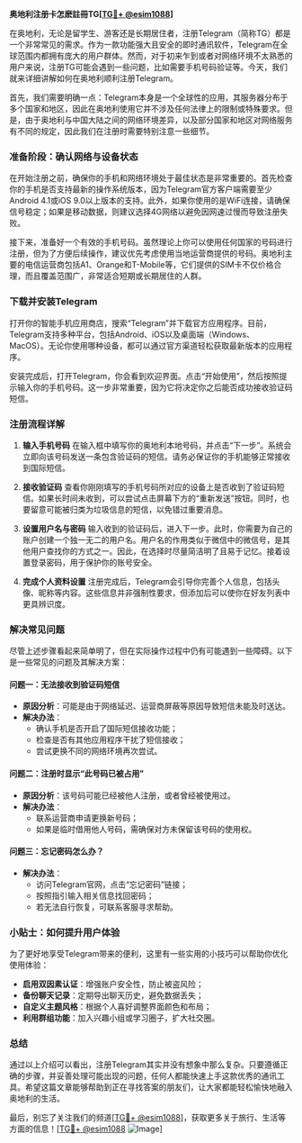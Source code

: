 **奥地利注册卡怎麽註冊TG[[TG💪+ @esim1088](https://t.me/s/esim1088)]**

在奥地利，无论是留学生、游客还是长期居住者，注册Telegram（简称TG）都是一个非常常见的需求。作为一款功能强大且安全的即时通讯软件，Telegram在全球范围内都拥有庞大的用户群体。然而，对于初来乍到或者对网络环境不太熟悉的用户来说，注册TG可能会遇到一些问题，比如需要手机号码验证等。今天，我们就来详细讲解如何在奥地利顺利注册Telegram。

首先，我们需要明确一点：Telegram本身是一个全球性的应用，其服务器分布于多个国家和地区，因此在奥地利使用它并不涉及任何法律上的限制或特殊要求。但是，由于奥地利与中国大陆之间的网络环境差异，以及部分国家和地区对网络服务有不同的规定，因此我们在注册时需要特别注意一些细节。

### **准备阶段：确认网络与设备状态**

在开始注册之前，确保你的手机和网络环境处于最佳状态是非常重要的。首先检查你的手机是否支持最新的操作系统版本，因为Telegram官方客户端需要至少Android 4.1或iOS 9.0以上版本的支持。此外，如果你使用的是WiFi连接，请确保信号稳定；如果是移动数据，则建议选择4G网络以避免因网速过慢而导致注册失败。

接下来，准备好一个有效的手机号码。虽然理论上你可以使用任何国家的号码进行注册，但为了方便后续操作，建议优先考虑使用当地运营商提供的号码。奥地利主要的电信运营商包括A1、Orange和T-Mobile等，它们提供的SIM卡不仅价格合理，而且覆盖范围广，非常适合短期或长期居住的人群。

### **下载并安装Telegram**

打开你的智能手机应用商店，搜索“Telegram”并下载官方应用程序。目前，Telegram支持多种平台，包括Android、iOS以及桌面端（Windows、MacOS）。无论你使用哪种设备，都可以通过官方渠道轻松获取最新版本的应用程序。

安装完成后，打开Telegram，你会看到欢迎界面。点击“开始使用”，然后按照提示输入你的手机号码。这一步非常重要，因为它将决定你之后能否成功接收验证码短信。

### **注册流程详解**

1. **输入手机号码**
   在输入框中填写你的奥地利本地号码，并点击“下一步”。系统会立即向该号码发送一条包含验证码的短信。请务必保证你的手机能够正常接收到国际短信。

2. **接收验证码**
   查看你刚刚填写的手机号码所对应的设备上是否收到了验证码短信。如果长时间未收到，可以尝试点击屏幕下方的“重新发送”按钮。同时，也要留意可能被归类为垃圾信息的短信，以免错过重要消息。

3. **设置用户名与密码**
   输入收到的验证码后，进入下一步。此时，你需要为自己的账户创建一个独一无二的用户名。用户名的作用类似于微信中的微信号，是其他用户查找你的方式之一。因此，在选择时尽量简洁明了且易于记忆。接着设置登录密码，用于保护你的账号安全。

4. **完成个人资料设置**
   注册完成后，Telegram会引导你完善个人信息，包括头像、昵称等内容。这些信息并非强制性要求，但添加后可以使你在好友列表中更具辨识度。

### **解决常见问题**

尽管上述步骤看起来简单明了，但在实际操作过程中仍有可能遇到一些障碍。以下是一些常见的问题及其解决方案：

#### **问题一：无法接收到验证码短信**
   - **原因分析**：可能是由于网络延迟、运营商屏蔽等原因导致短信未能及时送达。
   - **解决办法**：
     - 确认手机是否开启了国际短信接收功能；
     - 检查是否有其他应用程序干扰了短信接收；
     - 尝试更换不同的网络环境再次尝试。

#### **问题二：注册时显示“此号码已被占用”**
   - **原因分析**：该号码可能已经被他人注册，或者曾经被使用过。
   - **解决办法**：
     - 联系运营商申请更换新号码；
     - 如果是临时借用他人号码，需确保对方未保留该号码的使用权。

#### **问题三：忘记密码怎么办？**
   - **解决办法**：
     - 访问Telegram官网，点击“忘记密码”链接；
     - 按照指引输入相关信息找回密码；
     - 若无法自行恢复，可联系客服寻求帮助。

### **小贴士：如何提升用户体验**

为了更好地享受Telegram带来的便利，这里有一些实用的小技巧可以帮助你优化使用体验：

- **启用双因素认证**：增强账户安全性，防止被盗风险；
- **备份聊天记录**：定期导出聊天历史，避免数据丢失；
- **自定义主题风格**：根据个人喜好调整界面颜色和布局；
- **利用群组功能**：加入兴趣小组或学习圈子，扩大社交圈。

### **总结**

通过以上介绍可以看出，注册Telegram其实并没有想象中那么复杂。只要遵循正确的步骤，并妥善处理可能出现的问题，任何人都能快速上手这款优秀的通讯工具。希望这篇文章能够帮助到正在寻找答案的朋友们，让大家都能轻松愉快地融入奥地利的生活。

最后，别忘了关注我们的频道[[TG💪+ @esim1088](https://t.me/s/esim1088)]，获取更多关于旅行、生活等方面的信息！[[TG💪+ @esim1088](https://t.me/s/esim1088) ![Image](https://i.postimg.cc/4NQfJmqS/Snipaste-2025-05-13-00-14-12.png)]